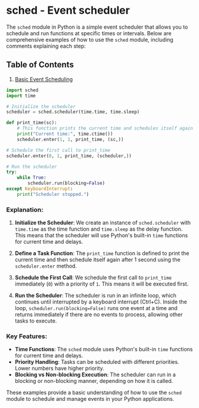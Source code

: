 # sched - Event scheduler

The `sched` module in Python is a simple event scheduler that allows you to schedule and run functions at specific times or intervals. Below are comprehensive examples of how to use the `sched` module, including comments explaining each step:

## Table of Contents

1. [Basic Event Scheduling](#basic-event-scheduling)

```python
import sched
import time

# Initialize the scheduler
scheduler = sched.scheduler(time.time, time.sleep)

def print_time(sc):
    # This function prints the current time and schedules itself again after 1 second
    print("Current time:", time.ctime())
    scheduler.enter(1, 1, print_time, (sc,))

# Schedule the first call to print_time
scheduler.enter(0, 1, print_time, (scheduler,))

# Run the scheduler
try:
    while True:
        scheduler.run(blocking=False)
except KeyboardInterrupt:
    print("Scheduler stopped.")
```

### Explanation:

1. **Initialize the Scheduler**: We create an instance of `sched.scheduler` with `time.time` as the time function and `time.sleep` as the delay function. This means that the scheduler will use Python's built-in `time` functions for current time and delays.

2. **Define a Task Function**: The `print_time` function is defined to print the current time and then schedule itself again after 1 second using the `scheduler.enter` method.

3. **Schedule the First Call**: We schedule the first call to `print_time` immediately (`0`) with a priority of `1`. This means it will be executed first.

4. **Run the Scheduler**: The scheduler is run in an infinite loop, which continues until interrupted by a keyboard interrupt (Ctrl+C). Inside the loop, `scheduler.run(blocking=False)` runs one event at a time and returns immediately if there are no events to process, allowing other tasks to execute.

### Key Features:

- **Time Functions**: The `sched` module uses Python's built-in `time` functions for current time and delays.
- **Priority Handling**: Tasks can be scheduled with different priorities. Lower numbers have higher priority.
- **Blocking vs Non-blocking Execution**: The scheduler can run in a blocking or non-blocking manner, depending on how it is called.

These examples provide a basic understanding of how to use the `sched` module to schedule and manage events in your Python applications.
